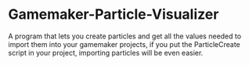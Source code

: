 # Gamemaker-Particle-Visualizer
 A program that lets you create particles and get all the values needed to import them into your gamemaker projects, if you put the ParticleCreate script in your project, importing particles will be even easier.
